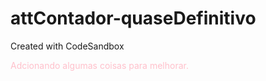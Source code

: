 # attContador-quaseDefinitivo
Created with CodeSandbox

<p style="color: pink;">Adcionando algumas coisas para melhorar.</p>
